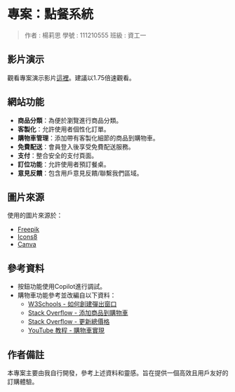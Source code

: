 # 專案：點餐系統

>作者 : 楊莉思
>學號 : 111210555
>班級 : 資工一

## 影片演示

觀看專案演示影片[這裡](https://www.youtube.com/watch?v=KgYL4_ZysAE)。建議以1.75倍速觀看。

## 網站功能
- **商品分類**：為便於瀏覽進行商品分類。
- **客製化**：允許使用者個性化訂單。
- **購物車管理**：添加帶有客製化細節的商品到購物車。
- **免費配送**：會員登入後享受免費配送服務。
- **支付**：整合安全的支付頁面。
- **訂位功能**：允許使用者預訂餐桌。
- **意見反饋**：包含用戶意見反饋/聯繫我們區域。

## 圖片來源
使用的圖片來源於：
- [Freepik](https://www.freepik.com)
- [Icons8](https://icons8.com)
- [Canva](https://www.canva.com)

## 參考資料
- 按鈕功能使用Copilot進行調試。
- 購物車功能參考並改編自以下資料：
  - [W3Schools - 如何創建彈出窗口](https://www.w3schools.com/howto/howto_js_popup.asp)
  - [Stack Overflow - 添加商品到購物車](https://stackoverflow.com/questions/77217693/how-to-create-an-add-to-cart-button-and-update-the-product-to-a-table-correspo)
  - [Stack Overflow - 更新總價格](https://stackoverflow.com/questions/13418100/how-to-show-and-update-total-price-with-javascript)
  - [YouTube 教程 - 購物車實現](https://www.youtube.com/watch?v=sf_ac-dYh3w)

## 作者備註

本專案主要由我自行開發，參考上述資料和靈感。旨在提供一個高效且用戶友好的訂購體驗。
